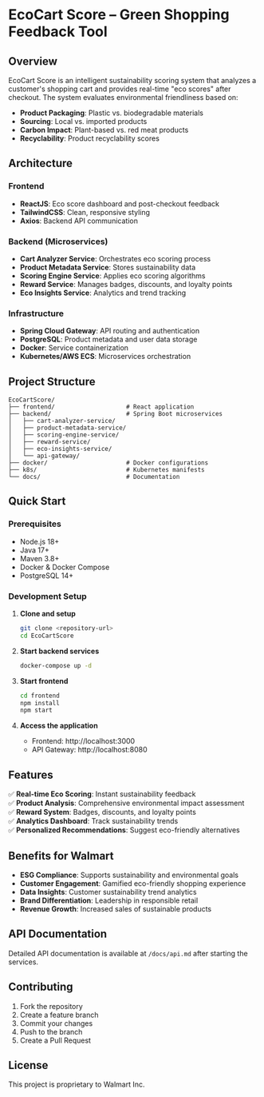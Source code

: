 # EcoCart Score – Green Shopping Feedback Tool

## Overview

EcoCart Score is an intelligent sustainability scoring system that analyzes a customer's shopping cart and provides real-time "eco scores" after checkout. The system evaluates environmental friendliness based on:

- **Product Packaging**: Plastic vs. biodegradable materials
- **Sourcing**: Local vs. imported products  
- **Carbon Impact**: Plant-based vs. red meat products
- **Recyclability**: Product recyclability scores

## Architecture

### Frontend
- **ReactJS**: Eco score dashboard and post-checkout feedback
- **TailwindCSS**: Clean, responsive styling
- **Axios**: Backend API communication

### Backend (Microservices)
- **Cart Analyzer Service**: Orchestrates eco scoring process
- **Product Metadata Service**: Stores sustainability data
- **Scoring Engine Service**: Applies eco scoring algorithms
- **Reward Service**: Manages badges, discounts, and loyalty points
- **Eco Insights Service**: Analytics and trend tracking

### Infrastructure
- **Spring Cloud Gateway**: API routing and authentication
- **PostgreSQL**: Product metadata and user data storage
- **Docker**: Service containerization
- **Kubernetes/AWS ECS**: Microservices orchestration

## Project Structure

```
EcoCartScore/
├── frontend/                    # React application
├── backend/                     # Spring Boot microservices
│   ├── cart-analyzer-service/
│   ├── product-metadata-service/
│   ├── scoring-engine-service/
│   ├── reward-service/
│   ├── eco-insights-service/
│   └── api-gateway/
├── docker/                      # Docker configurations
├── k8s/                         # Kubernetes manifests
└── docs/                        # Documentation

```

## Quick Start

### Prerequisites
- Node.js 18+
- Java 17+
- Maven 3.8+
- Docker & Docker Compose
- PostgreSQL 14+

### Development Setup

1. **Clone and setup**
   ```bash
   git clone <repository-url>
   cd EcoCartScore
   ```

2. **Start backend services**
   ```bash
   docker-compose up -d
   ```

3. **Start frontend**
   ```bash
   cd frontend
   npm install
   npm start
   ```

4. **Access the application**
   - Frontend: http://localhost:3000
   - API Gateway: http://localhost:8080

## Features

✅ **Real-time Eco Scoring**: Instant sustainability feedback  
✅ **Product Analysis**: Comprehensive environmental impact assessment  
✅ **Reward System**: Badges, discounts, and loyalty points  
✅ **Analytics Dashboard**: Track sustainability trends  
✅ **Personalized Recommendations**: Suggest eco-friendly alternatives  

## Benefits for Walmart

- **ESG Compliance**: Supports sustainability and environmental goals
- **Customer Engagement**: Gamified eco-friendly shopping experience
- **Data Insights**: Customer sustainability trend analytics
- **Brand Differentiation**: Leadership in responsible retail
- **Revenue Growth**: Increased sales of sustainable products

## API Documentation

Detailed API documentation is available at `/docs/api.md` after starting the services.

## Contributing

1. Fork the repository
2. Create a feature branch
3. Commit your changes
4. Push to the branch
5. Create a Pull Request

## License

This project is proprietary to Walmart Inc. 